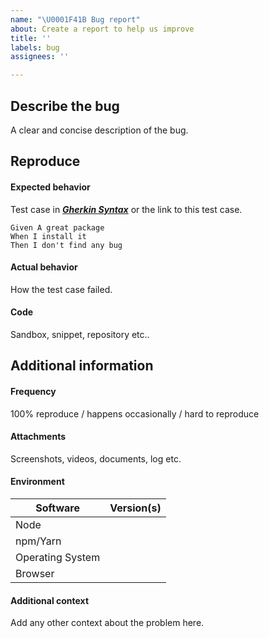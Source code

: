 ```yaml
---
name: "\U0001F41B Bug report"
about: Create a report to help us improve
title: ''
labels: bug
assignees: ''

---
```


## Describe the bug

A clear and concise description of the bug.

## Reproduce

#### Expected behavior

Test case in _**[Gherkin Syntax](https://docs.cucumber.io/gherkin/reference/)**_ or the link to this test case.
```gherkin
Given A great package
When I install it
Then I don't find any bug
```

#### Actual behavior

How the test case failed.

#### Code

Sandbox, snippet, repository etc..

## Additional information

#### Frequency

100% reproduce / happens occasionally / hard to reproduce

#### Attachments

Screenshots, videos, documents, log etc.

#### Environment

| Software         | Version(s) |
| ---------------- | ---------- |
| Node             |            |
| npm/Yarn         |            |
| Operating System |            |
| Browser          |            |

#### Additional context

Add any other context about the problem here.
